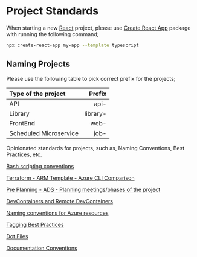 # Project Standards

When starting a new [React](https://reactjs.org/) project, please use [Create React App](https://create-react-app.dev/) package with running the following command;

```bash
npx create-react-app my-app --template typescript
```

## Naming Projects

Please use the following table to pick correct prefix for the projects;

| Type of the project | Prefix |
| :------------ | -----------: |
| API | api- |
| Library | library- |
| FrontEnd | web- |
| Scheduled Microservice | job- |
Opinionated standards for projects, such as, Naming Conventions, Best Practices, etc.

[Bash scripting conventions](./Bash-Scripting-Conventions.md)

[Terraform - ARM Template - Azure CLI Comparison](./Terraform-ARMTemplate-AzureCLI-Comparison.md)

[Pre Planning - ADS - Planning meetings/phases of the project](./PrePlanning-ADS-Planning.md)

[DevContainers and Remote DevContainers](./DevContainers.md)

[Naming conventions for Azure resources](./Naming-Conventions-Azure-Resources.md)

[Tagging Best Practices](./Tagging-Best-Practices.md)

[Dot Files](https://github.com/polatengin/dotfiles)

[Documentation Conventions](./Documentation-Conventions.md)

